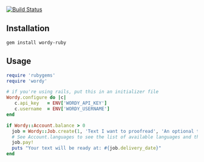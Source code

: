 [![Build Status](https://secure.travis-ci.org/bastien/wordy.png)](http://travis-ci.org/bastien/wordy)

Installation
------------

    gem install wordy-ruby
    
Usage
-----

```ruby
require 'rubygems'
require 'wordy'

# if you're using rails, put this in an initializer file
Wordy.configure do |c|
   c.api_key   = ENV['WORDY_API_KEY']
   c.username  = ENV['WORDY_USERNAME']
end

if Wordy::Account.balance > 0
  job = Wordy::Job.create(1, 'Text I want to proofread', 'An optional title')
  # See Account.languages to see the list of available languages and their ids
  job.pay!
  puts "Your text will be ready at: #{job.delivery_date}"
end

```